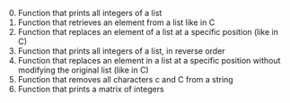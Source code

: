 0. Function that prints all integers of a list
1. Function  that retrieves an element from a list like in C
2. Function that replaces an element of a list at a specific position (like in C)
3. Function that prints all integers of a list, in reverse order
4. Function that replaces an element in a list at a specific position without modifying the original list (like in C)
5. Function that removes all characters c and C from a string
6. Function that prints a matrix of integers

